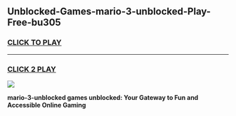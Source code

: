 
## Unblocked-Games-mario-3-unblocked-Play-Free-bu305
<h3>
<a href="https://premium76.site?title=mario-3-unblocked&ref=23A">CLICK TO PLAY</a></h3>
<hr>

<h3>
<a href="https://premium76.site?title=mario-3-unblocked&ref=23A">CLICK 2 PLAY</a>
  
</h3>

<a href="https://premium76.site?title=mario-3-unblocked&ref=23A"><img src="https://clearcache.store/games.png"></a>


**mario-3-unblocked games unblocked: Your Gateway to Fun and Accessible Online Gaming**
